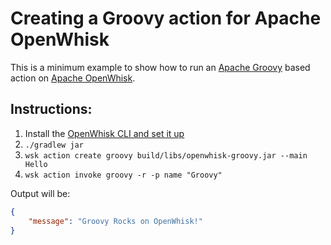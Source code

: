 # Creating a Groovy action for Apache OpenWhisk

This is a minimum example to show how to run an [Apache Groovy](https://github.com/apache/groovy)
based action on [Apache OpenWhisk](https://github.com/apache/incubator-openwhisk).

## Instructions:

1. Install the [OpenWhisk CLI and set it up](https://github.com/apache/incubator-openwhisk/blob/master/docs/cli.md)
2. `./gradlew jar`
3. `wsk action create groovy build/libs/openwhisk-groovy.jar --main Hello`
4. `wsk action invoke groovy -r -p name "Groovy"`

Output will be:
```json
{
    "message": "Groovy Rocks on OpenWhisk!"
}
```
